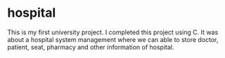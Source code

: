 # hospital
This is my first university project. I completed this project using C. It was about a hospital system management where we can able to store doctor, patient, seat, pharmacy and other information of hospital.
